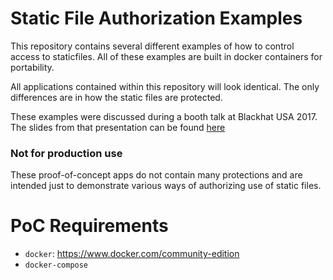 # Static File Authorization Examples

This repository contains several different examples of how to control access to staticfiles. All of these examples are built in docker containers for portability.

All applications contained within this repository will look identical. The only differences are in how the static files are protected. 

These examples were discussed during a booth talk at Blackhat USA 2017. The slides from that presentation can be found [here](https://github.com/css-advisory/static-auth-poc)

### Not for production use
These proof-of-concept apps do not contain many protections and are intended just to demonstrate various ways of authorizing use of static files.

# PoC Requirements
* `docker`: https://www.docker.com/community-edition 
* `docker-compose`
